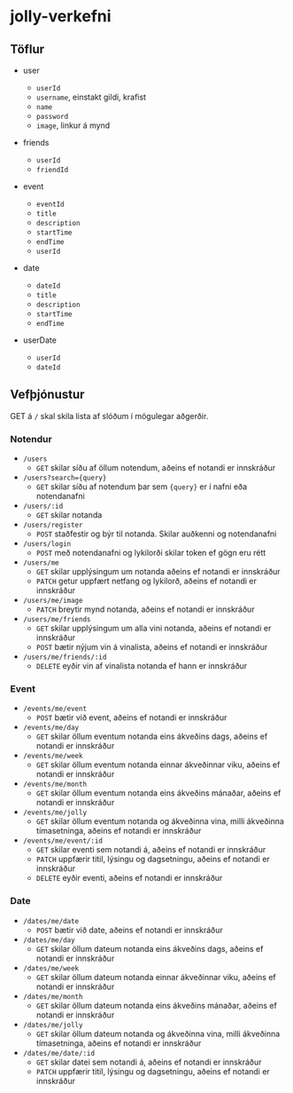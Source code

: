 # jolly-verkefni

## Töflur

* user
  * `userId`
  * `username`, einstakt gildi, krafist
  * `name`
  * `password`
  * `image`, linkur á mynd

* friends
  * `userId`
  * `friendId`

* event  
  * `eventId`
  * `title`
  * `description`
  * `startTime`
  * `endTime`
  * `userId`

* date
  * `dateId`
  * `title`
  * `description`
  * `startTime`
  * `endTime`

* userDate
  * `userId`
  * `dateId`

## Vefþjónustur

GET á `/` skal skila lista af slóðum í mögulegar aðgerðir.

### Notendur
* `/users`
  * `GET` skilar síðu af öllum notendum, aðeins ef notandi er innskráður
* `/users?search={query}`
  * `GET` skilar síðu af notendum þar sem `{query}` er í nafni eða notendanafni
* `/users/:id`
  * `GET` skilar notanda
* `/users/register` 
  * `POST` staðfestir og býr til notanda. Skilar auðkenni og notendanafni
* `/users/login`
  * `POST` með notendanafni og lykilorði skilar token ef gögn eru rétt
* `/users/me`
  * `GET` skilar upplýsingum um notanda aðeins ef notandi er innskráður
  * `PATCH` getur uppfært netfang og lykilorð, aðeins ef notandi er innskráður
* `/users/me/image`
  * `PATCH` breytir mynd notanda, aðeins ef notandi er innskráður
* `/users/me/friends`
  * `GET` skilar upplýsingum um alla vini notanda, aðeins ef notandi er innskráður
  * `POST` bætir nýjum vin á vinalista, aðeins ef notandi er innskráður
* `/users/me/friends/:id`
  * `DELETE` eyðir vin af vinalista notanda ef hann er innskráður

### Event

* `/events/me/event`
  * `POST` bætir við event, aðeins ef notandi er innskráður
* `/events/me/day`
  * `GET` skilar öllum eventum notanda eins ákveðins dags, aðeins ef notandi er innskráður
* `/events/me/week`
  * `GET` skilar öllum eventum notanda einnar ákveðinnar viku, aðeins ef notandi er innskráður
* `/events/me/month`
  * `GET` skilar öllum eventum notanda eins ákveðins mánaðar, aðeins ef notandi er innskráður
* `/events/me/jolly`
  * `GET` skilar öllum eventum notanda og ákveðinna vina, milli ákveðinna tímasetninga, aðeins ef notandi er innskráður
* `/events/me/event/:id`
  * `GET` skilar eventi sem notandi á, aðeins ef notandi er innskráður
  * `PATCH` uppfærir titil, lýsingu og dagsetningu, aðeins ef notandi er innskráður
  * `DELETE` eyðir eventi, aðeins ef notandi er innskráður

### Date

* `/dates/me/date`
  * `POST` bætir við date, aðeins ef notandi er innskráður
* `/dates/me/day`
  * `GET` skilar öllum dateum notanda eins ákveðins dags, aðeins ef notandi er innskráður
* `/dates/me/week`
  * `GET` skilar öllum dateum notanda einnar ákveðinnar viku, aðeins ef notandi er innskráður
* `/dates/me/month`
  * `GET` skilar öllum dateum notanda eins ákveðins mánaðar, aðeins ef notandi er innskráður
* `/dates/me/jolly`
  * `GET` skilar öllum dateum notanda og ákveðinna vina, milli ákveðinna tímasetninga, aðeins ef notandi er innskráður
* `/dates/me/date/:id`
  * `GET` skilar datei sem notandi á, aðeins ef notandi er innskráður
  * `PATCH` uppfærir titil, lýsingu og dagsetningu, aðeins ef notandi er innskráður



